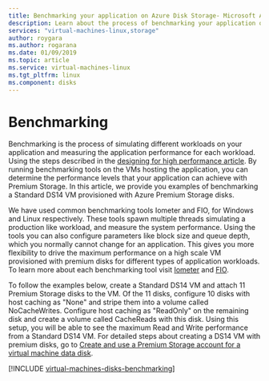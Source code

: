 ```yaml
---
title: Benchmarking your application on Azure Disk Storage- Microsoft Azure | Microsoft Docs
description: Learn about the process of benchmarking your application on Azure.
services: "virtual-machines-linux,storage"
author: roygara
ms.author: rogarana
ms.date: 01/09/2019
ms.topic: article
ms.service: virtual-machines-linux
ms.tgt_pltfrm: linux
ms.component: disks
---
```

# Benchmarking

Benchmarking is the process of simulating different workloads on your application and measuring the application performance for each workload. Using the steps described in the [designing for high performance article](premium-storage-performance.md). By running benchmarking tools on the VMs hosting the application, you can determine the performance levels that your application can achieve with Premium Storage. In this article, we provide you examples of benchmarking a Standard DS14 VM provisioned with Azure Premium Storage disks.

We have used common benchmarking tools Iometer and FIO, for Windows and Linux respectively. These tools spawn multiple threads simulating a production like workload, and measure the system performance. Using the tools you can also configure parameters like block size and queue depth, which you normally cannot change for an application. This gives you more flexibility to drive the maximum performance on a high scale VM provisioned with premium disks for different types of application workloads. To learn more about each benchmarking tool visit [Iometer](http://www.iometer.org/) and [FIO](http://freecode.com/projects/fio).

To follow the examples below, create a Standard DS14 VM and attach 11 Premium Storage disks to the VM. Of the 11 disks, configure 10 disks with host caching as "None" and stripe them into a volume called NoCacheWrites. Configure host caching as "ReadOnly" on the remaining disk and create a volume called CacheReads with this disk. Using this setup, you will be able to see the maximum Read and Write performance from a Standard DS14 VM. For detailed steps about creating a DS14 VM with premium disks, go to [Create and use a Premium Storage account for a virtual machine data disk](premium-storage.md).

[!INCLUDE [virtual-machines-disks-benchmarking](../../../includes/virtual-machines-managed-disks-benchmarking.md)]